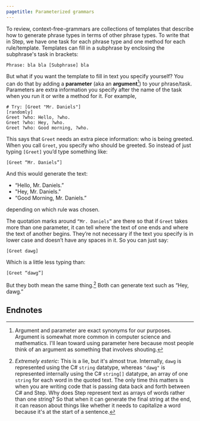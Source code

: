 ```yaml
---
pagetitle: Parameterized grammars
---
```

To review, context-free-grammars are collections of templates that describe how to generate phrase types in terms of other phrase types.  To write that in Step, we have one task for each phrase type and one method for each rule/template.  Templates can fill in a subphrase by enclosing the subphrase's task in brackets:
```step
Phrase: bla bla [Subphrase] bla
```
But what if you want the template to fill in text you specify yourself?  You can do that by adding a **parameter** (aka an **argument**[^1]) to your phrase/task.  Parameters are extra information you specify after the name of the task when you run it or write a method for it.  For example, 
```Step
# Try: [Greet "Mr. Daniels"]
[randomly]
Greet ?who: Hello, ?who.
Greet ?who: Hey, ?who.
Greet ?who: Good morning, ?who.
```
This says that `Greet` needs an extra piece information: who is being greeted.  When you call `Greet`, you specify who should be greeted.  So instead of just typing `[Greet]` you’d type something like:
```step
[Greet “Mr. Daniels”]
```
And this would generate the text:
* “Hello, Mr. Daniels.”
* "Hey, Mr. Daniels."
* “Good Morning, Mr. Daniels.”

depending on which rule was chosen.

The quotation marks around `“Mr. Daniels”` are there so that if `Greet` takes more than one parameter, it can tell where the text of one ends and where the text of another begins.  They’re not necessary if the text you specify is in lower case and doesn’t have any spaces in it.  So you can just say:
```step
[Greet dawg]
```
Which is a little less typing than:
```step
[Greet “dawg”]
````
But they both mean the same thing.[^2]  Both can generate text such as “Hey, dawg.”

## Endnotes

[^1]: Argument and parameter are exact synonyms for our purposes.  Argument is somewhat more common in computer science and mathematics.  I'll lean toward using parameter here because most people think of an argument as something that involves shouting.

[^2]: *Extremely esteric*: This is a lie, but it's almost true.  Internally, `dawg` is represented using the C# `string` datatype, whereas `"dawg"` is represented internally using the C# `string[]` datatype, an array of one `string` for each word in the quoted text.  The only time this matters is when you are writing code that is passing data back and forth between C# and Step.  Why does Step represent text as arrays of words rather than one string?  So that when it can generate the final string at the end, it can reason about things like whether it needs to capitalize a word because it's at the start of a sentence.

